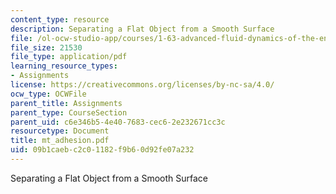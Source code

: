 ```yaml
---
content_type: resource
description: Separating a Flat Object from a Smooth Surface
file: /ol-ocw-studio-app/courses/1-63-advanced-fluid-dynamics-of-the-environment-fall-2002/09b1caebc2c01182f9b60d92fe07a232_mt_adhesion.pdf
file_size: 21530
file_type: application/pdf
learning_resource_types:
- Assignments
license: https://creativecommons.org/licenses/by-nc-sa/4.0/
ocw_type: OCWFile
parent_title: Assignments
parent_type: CourseSection
parent_uid: c6e346b5-4e40-7683-cec6-2e232671cc3c
resourcetype: Document
title: mt_adhesion.pdf
uid: 09b1caeb-c2c0-1182-f9b6-0d92fe07a232
---
```

Separating a Flat Object from a Smooth Surface